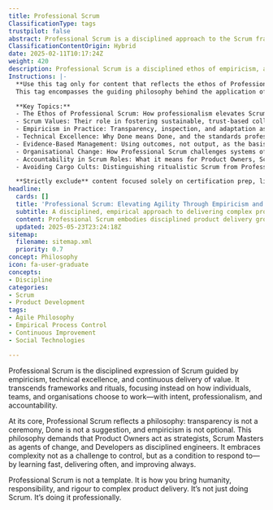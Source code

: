 ```yaml
---
title: Professional Scrum
ClassificationType: tags
trustpilot: false
abstract: Professional Scrum is a disciplined approach to the Scrum framework that emphasises empiricism, technical excellence, and the continuous delivery of value. Originating from the principles of Scrum, it prioritises the intentional and accountable ways in which individuals, teams, and organisations operate, rather than merely adhering to prescribed rituals or frameworks. This methodology underscores the importance of transparency, the definition of 'Done', and the necessity of empirical practices, positioning Product Owners as strategic leaders, Scrum Masters as catalysts for change, and Developers as skilled engineers. By embracing complexity as a dynamic to respond to rather than a challenge to control, Professional Scrum encourages rapid learning, frequent delivery, and ongoing improvement. Its significance lies in its ability to infuse professionalism, responsibility, and rigor into the process of complex product delivery, making it a valuable framework for organisations seeking to enhance their agility, foster collaboration, and achieve sustainable success in product development.
ClassificationContentOrigin: Hybrid
date: 2025-02-11T10:17:24Z
weight: 420
description: Professional Scrum is a disciplined ethos of empiricism, accountability, and continuous improvement that transcends the Scrum framework.
Instructions: |-
  **Use this tag only for content that reflects the ethos of Professional Scrum.**  
  This tag encompasses the guiding philosophy behind the application of Scrum in complex environments. Content should focus on the disciplined application of Scrum, informed by principles of empiricism, technical excellence, accountability, and professional responsibility. It should capture how individuals and teams operate with intentionality, not just within the Scrum framework but in how they work as professionals delivering value.

  **Key Topics:**
  - The Ethos of Professional Scrum: How professionalism elevates Scrum beyond a mechanical framework into a way of working.
  - Scrum Values: Their role in fostering sustainable, trust-based collaboration.
  - Empiricism in Practice: Transparency, inspection, and adaptation as mechanisms for evidence-based learning.
  - Technical Excellence: Why Done means Done, and the standards professionals hold themselves to.
  - Evidence-Based Management: Using outcomes, not output, as the basis for product and organisational decisions.
  - Organisational Change: How Professional Scrum challenges systems of work to deliver real value.
  - Accountability in Scrum Roles: What it means for Product Owners, Scrum Masters, and Developers to be professionals, not personas.
  - Avoiding Cargo Cults: Distinguishing ritualistic Scrum from Professional Scrum through rigour, intent, and impact.

  **Strictly exclude** content focused solely on certification prep, lightweight introductions, or misapplications of Scrum that omit professionalism, empiricism, or the pursuit of value.
headline:
  cards: []
  title: 'Professional Scrum: Elevating Agility Through Empiricism and Technical Excellence'
  subtitle: A disciplined, empirical approach to delivering complex products through transparency, technical excellence, continuous improvement, and accountable teamwork.
  content: Professional Scrum embodies disciplined product delivery grounded in empiricism, technical excellence, and continuous value creation, emphasising transparency, clear accountability, rigorous engineering practices, strategic product leadership, responsiveness to complexity, evidence-based decision-making, and a commitment to continuous improvement and frequent delivery.
  updated: 2025-05-23T23:24:18Z
sitemap:
  filename: sitemap.xml
  priority: 0.7
concept: Philosophy
icon: fa-user-graduate
concepts:
- Discipline
categories:
- Scrum
- Product Development
tags:
- Agile Philosophy
- Empirical Process Control
- Continuous Improvement
- Social Technologies

---
```

Professional Scrum is the disciplined expression of Scrum guided by empiricism, technical excellence, and continuous delivery of value. It transcends frameworks and rituals, focusing instead on how individuals, teams, and organisations choose to work—with intent, professionalism, and accountability.

At its core, Professional Scrum reflects a philosophy: transparency is not a ceremony, Done is not a suggestion, and empiricism is not optional. This philosophy demands that Product Owners act as strategists, Scrum Masters as agents of change, and Developers as disciplined engineers. It embraces complexity not as a challenge to control, but as a condition to respond to—by learning fast, delivering often, and improving always.

Professional Scrum is not a template. It is how you bring humanity, responsibility, and rigour to complex product delivery. It’s not just doing Scrum. It’s doing it professionally.
